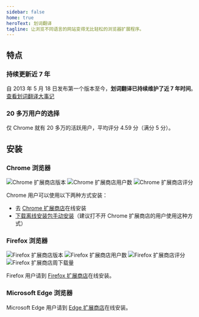 ```yaml
---
sidebar: false
home: true
heroText: 划词翻译
tagline: 让浏览不同语言的网站变得无比轻松的浏览器扩展程序。
---
```


## 特点

### 持续更新近 7 年

自 2013 年 5 月 18 日发布第一个版本至今，**划词翻译已持续维护了近 7 年时间**。[查看划词翻译大事记](./histroy.html)

### 20 多万用户的选择

仅 Chrome 就有 20 多万的活跃用户，平均评分 4.59 分（满分 5 分）。

## 安装

### Chrome 浏览器 

![Chrome 扩展商店版本](https://img.shields.io/chrome-web-store/v/ikhdkkncnoglghljlkmcimlnlhkeamad.svg?style=flat-square&label=版本)
![Chrome 扩展商店用户数](https://img.shields.io/chrome-web-store/d/ikhdkkncnoglghljlkmcimlnlhkeamad.svg?style=flat-square&label=用户数)
![Chrome 扩展商店评分](https://img.shields.io/chrome-web-store/rating/ikhdkkncnoglghljlkmcimlnlhkeamad.svg?style=flat-square&label=评分)

Chrome 用户可以使用以下两种方式安装：

- 去 [Chrome 扩展商店](https://chrome.google.com/webstore/detail/ikhdkkncnoglghljlkmcimlnlhkeamad)在线安装
- [下载离线安装包手动安装](./install.html)（建议打不开 Chrome 扩展商店的用户使用这种方式）

### Firefox 浏览器

![Firefox 扩展商店版本](https://img.shields.io/amo/v/hcfy?style=flat-square&label=版本)
![Firefox 扩展商店用户数](https://img.shields.io/amo/users/hcfy?style=flat-square&label=用户数)
![Firefox 扩展商店评分](https://img.shields.io/amo/rating/hcfy?style=flat-square&label=评分)
![Firefox 扩展商店周下载量](https://img.shields.io/amo/dw/hcfy?style=flat-square&label=周下载量)

Firefox 用户请到 [Firefox 扩展商店](https://addons.mozilla.org/zh-CN/firefox/addon/hcfy/)在线安装。

### Microsoft Edge 浏览器

Microsoft Edge 用户请到 [Edge 扩展商店](https://microsoftedge.microsoft.com/addons/detail/oikmahiipjniocckomdccmplodldodja)在线安装。

<global-footer />
